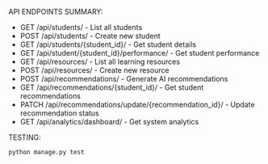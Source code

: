 API ENDPOINTS SUMMARY:
- GET /api/students/ - List all students
- POST /api/students/ - Create new student
- GET /api/students/{student_id}/ - Get student details
- GET /api/student/{student_id}/performance/ - Get student performance
- GET /api/resources/ - List all learning resources
- POST /api/resources/ - Create new resource
- POST /api/recommendations/ - Generate AI recommendations
- GET /api/recommendations/{student_id}/ - Get student recommendations
- PATCH /api/recommendations/update/{recommendation_id}/ - Update recommendation status
- GET /api/analytics/dashboard/ - Get system analytics

TESTING:
```
python manage.py test
```